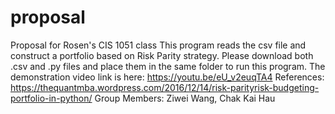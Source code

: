 # proposal
Proposal for Rosen's CIS 1051 class
This program reads the csv file and construct a portfolio based on Risk Parity strategy. Please download both .csv and .py files and place them in the same folder to run this program. 
The demonstration video link is here: https://youtu.be/eU_v2euqTA4 
References: https://thequantmba.wordpress.com/2016/12/14/risk-parityrisk-budgeting-portfolio-in-python/ 
Group Members: Ziwei Wang, Chak Kai Hau
